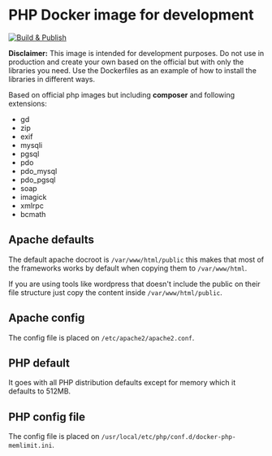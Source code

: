 # PHP Docker image for development

[![Build & Publish](https://github.com/danybmx/docker-php/actions/workflows/build.yml/badge.svg?branch=main)](https://github.com/danybmx/docker-php/actions/workflows/build.yml)

**Disclaimer:** This image is intended for development purposes. Do not use in production
and create your own based on the official but with only the libraries you need. Use the
Dockerfiles as an example of how to install the libraries in different ways.

Based on official php images but including **composer** and following extensions:

- gd
- zip
- exif
- mysqli
- pgsql
- pdo
- pdo_mysql
- pdo_pgsql
- soap
- imagick
- xmlrpc
- bcmath

## Apache defaults

The default apache docroot is `/var/www/html/public` this makes that most of the frameworks
works by default when copying them to `/var/www/html`.

If you are using tools like wordpress that doesn't include the public on their file structure
just copy the content inside `/var/www/html/public`.

## Apache config

The config file is placed on `/etc/apache2/apache2.conf`.

## PHP default

It goes with all PHP distribution defaults except for memory which it defaults to 512MB.

## PHP config file

The config file is placed on `/usr/local/etc/php/conf.d/docker-php-memlimit.ini`.
